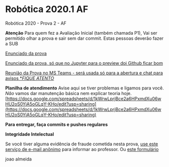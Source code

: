 # Robótica 2020.1 AF

Robótica 2020 - Prova 2 - AF 

**Atenção**
Para quem fez a Avaliação Inicial (também chamada P1), Vai ser permitido olhar a prova e sair sem dar commit.  Estas pessoas deverão fazer a SUB


[Enunciado da prova](enunciado.md)

[Enunciado da prova, só que no Jupyter para o preview doi Github ficar bom](enunciado.ipynb)

[Reunião da Prova no MS Teams - será usada só para a abertura e chat para avisos **FIQUE ATENTO*](https://teams.microsoft.com/l/meetup-join/19%3a4b885b8e67b844879cdde6bc7556ffd5%40thread.tacv2/1585567606877?context=%7b%22Tid%22%3a%226370a6c0-7b90-4709-bd6e-59c28ede833b%22%2c%22Oid%22%3a%2221f99fa6-8962-4ed4-8e67-b6d467b5d276%22%7d)

**Planilha de atendimento**
Avise aqui se tiver problemas e ligamos para você. *Não* vamos dar manutenção básica nem explicar teoria hoje.   [https://docs.google.com/spreadsheets/d/1kWrwLprjBce2a6HPxmdXu06wHU2oS0YiA5oGLqY-KHo/edit?usp=sharing](https://docs.google.com/spreadsheets/d/1kWrwLprjBce2a6HPxmdXu06wHU2oS0YiA5oGLqY-KHo/edit?usp=sharing)

**Para entregar, faça commits e pushes regulares**

**Integridade Intelectual**

Se você tiver alguma evidência de fraude cometida nesta prova, [use este serviço de e-mail anônimo](https://www.guerrillamail.com/pt/compose)  para informar ao professor.  Ou [este formulário](https://forms.gle/JPhqjPmuKAHxmvwZ9)

joao almeida
